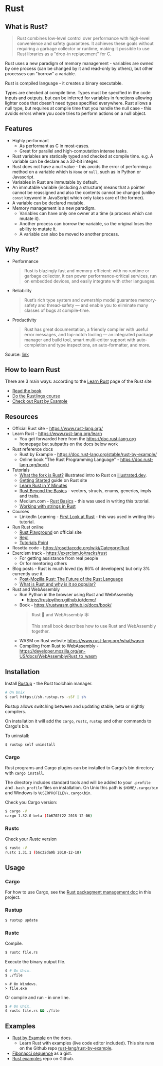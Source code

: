 # Rust

## What is Rust?

> Rust combines low-level control over performance with high-level convenience and safety guarantees. It achieves these goals without requiring a garbage collector or runtime, making it possible to use Rust libraries as a "drop-in replacement" for C.

Rust uses a new paradigm of memory management - variables are owned by one process (can be changed by it and read-only by others), but other processes can "borrow" a variable. 

Rust is compiled language - it creates a binary executable. 

Types are checked at compile time. Types must be specified in the code inputs and outputs, but can be inferred for variables in functions allowing lighter code that doesn't need types specified everywhere. Rust allows a null type, but requires at compile time that you handle the null case - this avoids errors where you code tries to perform actions on a null object.


## Features

- Highly performant
    - As performant as C in most-cases.
    - Great for parallel and high-computation intense tasks.
- Rust variables are statically typed and checked at compile time. e.g. A variable can be declare as a 32-bit integer.
- Rust does not have a null value - this avoids the error of performing a method on a variable which is `None` or `null`, such as in Python or Javascript.
- Variables in Rust are immutable by default.
- An immutable variable (including a structure) means that a pointer cannot be reassigned and also the contents cannot be changed (unlike `const` keyword in JavaScript which only takes care of the former).
- A variable can be declared mutable.
- Memory management is a new paradigm.
    - Variables can have only one owner at a time (a process which can mutate it).
    - Another process can borrow the variable, so the original loses the ability to mutate it.
    - A variable can also be moved to another process.


## Why Rust?

- Performance
    > Rust is blazingly fast and memory-efficient: with no runtime or garbage collector, it can power performance-critical services, run on embedded devices, and easily integrate with other languages.
- Reliability
    > Rust’s rich type system and ownership model guarantee memory-safety and thread-safety — and enable you to eliminate many classes of bugs at compile-time.
- Productivity
    > Rust has great documentation, a friendly compiler with useful error messages, and top-notch tooling — an integrated package manager and build tool, smart multi-editor support with auto-completion and type inspections, an auto-formatter, and more.
    
Source: [link](https://www.rust-lang.org/)


## How to learn Rust

There are 3 main ways: according to the [Learn Rust](https://www.rust-lang.org/learn) page of the Rust site

- [Read the book](https://doc.rust-lang.org/book/)
- [Do the Rustlings course](https://github.com/rust-lang/rustlings/)
- [Check out Rust by Example](https://doc.rust-lang.org/stable/rust-by-example/)


## Resources

- Official Rust site - https://www.rust-lang.org/
- Learn Rust - https://www.rust-lang.org/learn 
    - You get forwarded here from the https://doc.rust-lang.org homepage but subpaths on the docs below work
- Rust reference docs 
    - Rust by Example - https://doc.rust-lang.org/stable/rust-by-example/
    - Online book "The Rust Programming Language" - https://doc.rust-lang.org/book/
- Tutorials
    - [What the fork is Rust?](https://illustrated.dev/wtfrust) illustrated intro to Rust on [illustrated.dev](https://illustrated.dev).
    - [Getting Started](https://www.rust-lang.org/learn/get-started) guide on Rust site
    - [Learn Rust in Y Minutes](https://learnxinyminutes.com/docs/rust/)
    - [Rust Beyond the Basics](https://medium.com/learning-rust/rust-beyond-the-basics-4fc697e3bf4f) - vectors, structs, enums, generics, impls and traits.
    - Medium.com - [Rust Basics](https://medium.com/learning-rust/rust-basics-e73304ab35c7) - this was used in writing this tutorial.
    - [Working with strings in Rust](https://fasterthanli.me/blog/2020/working-with-strings-in-rust)
 - Courses
    - LinkedIn Learning - [First Look at Rust](https://www.linkedin.com/learning/first-look-rust) - this was used in writing this tutorial.
- Run Rust online
    - [Rust Playground](https://play.rust-lang.org/) on official site
    - [Repl](https://repl.it/languages/rust)
    - [Tutorials Point](https://www.tutorialspoint.com/compile_rust_online.php)
- Rosetta code - https://rosettacode.org/wiki/Category:Rust
- Exercism track - https://exercism.io/tracks/rust
    - For getting assistance from real people
    - Or for mentoring others
- Blog posts - Rust is much loved (by 86% of developers) but only 3% currently use it.
    - [Post-Mozilla Rust: The Future of the Rust Language](https://medium.com/the-innovation/post-mozilla-rust-the-future-of-the-rust-language-61a5cfb1f615)
    - [What is Rust and why is it so popular?](https://stackoverflow.blog/2020/01/20/what-is-rust-and-why-is-it-so-popular/)
- Rust and WebAssembly
    - Run Python in the browser using Rust and WebAssembly
       - https://rustpython.github.io/demo/
    - Book -  https://rustwasm.github.io/docs/book/
        > Rust 🦀 and WebAssembly 🕸
        >
        > This small book describes how to use Rust and WebAssembly together.
    - WASM on Rust website https://www.rust-lang.org/what/wasm
    - Compiling from Rust to WebAssembly - https://developer.mozilla.org/en-US/docs/WebAssembly/Rust_to_wasm


## Installation

Install [Rustup](https://rustup.rs/) - the Rust toolchain manager.

```sh
# On Unix
$ curl https://sh.rustup.rs -sSf | sh
```

Rustup allows switching between and updating stable, beta or nightly compilers.

On installation it will add the `cargo`, `rustc`, `rustup` and other commands to Cargo's bin.


To uninstall:

```sh
$ rustup self uninstall
```


### Cargo

Rust programs and Cargo plugins can be installed to Cargo's bin directory with `cargo install`.

The directory includes standard tools and will be added to your `.profile` and `.bash_profile` files on installation. On Unix this path is `$HOME/.cargo/bin` and Windows is `%USERPROFILE%\.cargo\bin`.

Check you Cargo version:

```sh
$ cargo -V
cargo 1.32.0-beta (1b6702f22 2018-12-06)
```


### Rustc

Check your _Rustc_ version

```sh
$ rustc -V
rustc 1.31.1 (b6c32da9b 2018-12-18)
```


## Usage

### Cargo

For how to use Cargo, see the [Rust packagment management doc](package_management/README.md) in this project.

### Rustup

```sh
$ rustup update
```

### Rustc

Compile.

```sh
$ rustc file.rs
```

Execute the binary output file.

```sh
$ # On Unix.
$ ./file
```

```
> # On Windows.
> file.exe
```

Or compile and run - in one line.

```sh
$ # On Unix.
$ rustc file.rs && ./file
```


## Examples

- [Rust by Example](https://doc.rust-lang.org/rust-by-example/) on the docs. 
    - Learn Rust with examples (live code editor included). This site runs on the Github repo [rust-lang/rust-by-example](https://github.com/rust-lang/rust-by-example).
- [Fibonacci sequence](https://gist.github.com/mjs/d5770f0b0f440eb67687100929f1335a) as a gist.
- [Rust examples](https://github.com/eliovir/rust-examples) repo on Github.
